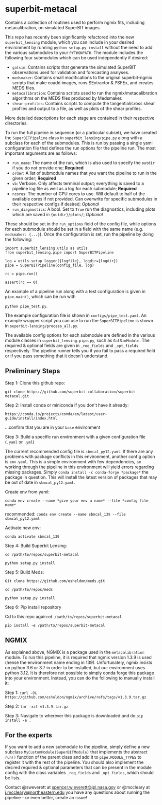 # superbit-metacal
Contains a collection of routines used to perform ngmix fits, including metacalibration, on simulated SuperBIT images.

This repo has recently been significantly refactored into the new `superbit_lensing` module, which you can include in your desired environment by running `python setup.py install` without the need to add the various submodules to your `PYTHONPATH`. The module includes the following four submodules which can be used independently if desired:

  - `galsim`: Contains scripts that generate the simulated SuperBIT observations used for validation and forecasting analyses.
  - `medsmaker`: Contains small modifications to the original superbit-ngmix scripts that make coadd images, runs SExtractor & PSFEx, and creates MEDS files.
  - `metacalibration`: Contains scripts used to run the ngmix/metacalibration algorithms on the MEDS files produced by Medsmaker.
  - `shear-profiles`: Contains scripts to compute the tangential/cross shear profiles and output to a file, as well as plots of the shear profiles.

More detailed descriptions for each stage are contained in their respective directories.

To run the full pipeine in sequence (or a particular subset), we have created the `SuperBITPipeline` class in `superbit_lensing/pipe.py` along with a subclass for each of the submodules. This is run by passing a single yaml configuration file that defines the run options for the pipeline run. The most important arguments are as follows:

- `run_name`: The name of the run, which is also used to specify the `outdir` if you do not provide one; **Required**
- `order`: A list of submodule names that you want the pipeline to run in the given order; **Required**
- `vb`: Verbose. Only affects terminal output; everything is saved to a pipeline log file as well as a log for each submodule; **Required**
- `ncores`: The number of CPU cores to use. Will default to half of the available cores if not provided. Can overwrite for specific submodules in their respective configs if desired; _Optional_
- `run_diagnostics`: A bool. Set to `True` run the diagnostics, including plots which are saved in `{outdir}/plots/`; _Optional_

These should be set in the `run_options` field of the config file, while options for each submodule should be set in a field with the same name (e.g. `medsmaker: {...}`). Once the configuration is set, run the pipeline by doing the following:
```
import superbit_lensing.utils as utils
from superbit_lensing.pipe import SuperBITPipeline

log = utils.setup_logger({logfile}, logdir={logdir})
pipe = SuperBITPipeline(config_file, log)

rc = pipe.run()

assert(rc == 0)
```
An example of a pipeline run along with a test configuration is given in `pipe.main()`, which can be run with

`python pipe_test.py`.

The example configuration file is shown in `configs/pipe_test.yaml`. An example wrapper script you can use to run the `SuperBITPipeline` is shown in `superbit-lensing/process_all.py`.

The available config options for each submodule are defined in the various module classes in `superbit_lensing.pipe.py`, such as `GalSimModule`. The required & optional fields are given in `_req_fields` and `_opt_fields` respectively. The pipeline runner tells you if you fail to pass a required field or if you pass something that it doesn't understand.

## Preliminary Steps

Step 1: Clone this github repo:

`git clone https://github.com/superbit-collaboration/superbit-metacal.git`

Step 2: Install conda or miniconda if you don't have it already:

`https://conda.io/projects/conda/en/latest/user-guide/install/index.html`

...confirm that you are in your `base` environment 

Step 3:  Build a specific run environment with a given configuration file (`.yaml` or `.yml`)

The current recommended config file is `sbmcal_py12.yaml`. If there are any problems with package conflicts in this environment, another config option is `env.yaml`. This is a simple environment with few dependencies, so working through the pipeline in this environment will yield errors regarding missing packages. Simply `conda install -c conda-forge *package*` the package in question. This will install the latest version of packages that may be out of date in `sbmcal_py12.yaml`. 

Create env from yaml:

`conda env create --name *give your env a name* --file *config file name*`

recommended: `conda env create --name sbmcal_139 --file sbmcal_py12.yaml`

Activate new env:

`conda activate sbmcal_139`

Step 4: Build Superbit Lensing:

`cd /path/to/repos/superbit-metacal`

`python setup.py install`

Step 5: Build Meds:

`Git clone https://github.com/esheldon/meds.git`

`cd /path/to/repos/meds`

`python setup.py install`

Step 6: Pip install repository

Cd to this repo again:`cd /path/to/repos/superbit-metacal`

`pip install -e /path/to/repos/superbit-metacal`

## NGMIX

As explained above, NGMIX is a package used in the `metacalibration` module. To run this pipeline, it is required that ngmix version 1.3.9 is used (hense the environment name ending in 139). Unfortunately, ngmix insists on python 3.6 or 3.7 in order to be installed, but our environment uses python 3.12. It is therefore not possible to simply conda forge this package into your environment. Instead, you can do the following to manually install it:

Step 1: `curl -OL https://github.com/esheldon/ngmix/archive/refs/tags/v1.3.9.tar.gz`

Step 2: `tar -xzf v1.3.9.tar.gz`

Step 3: Navigate to wherever this package is downloaded and do `pip install -e . `



## For the experts

If you want to add a new submodule to the pipeline, simply define a new subclass `MyCustomModule(SuperBITModule)` that implements the abstract `run()` function of the parent class and add it to `pipe.MODULE_TYPES` to register it with the rest of the pipeline. You should also implement the desired required & optional parameters that can be present in the module config with the class variables `_req_fields` and `_opt_fields`, which should be lists.

Contact @sweverett at spencer.w.everett@jpl.nasa.gov or @mccleary at j.mccleary@northeastern.edu you have any questions about running the pipeline - or even better, create an issue!
